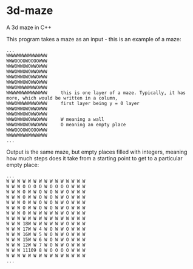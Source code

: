 # 3d-maze

A 3d maze in C++

This program takes a maze as an input - this is an example of a maze:

    ...
    WWWWWWWWWWWWWWW
    WWWOOOOWOOOOWWW
    WWWOWWOWOWWOWWW
    WWWOWWOWOWWOWWW
    WWWOWWOWOWWOWWW
    WWWOWWOWOWWOWWW
    WWWOWWWWWWWOWWW
    WWWWWWWWWWWWWWW     this is one layer of a maze. Typically, it has more, which would be written in a column,
    WWWOWWWWWWWOWWW     first layer being y = 0 layer
    WWWOWWOWOWWOWWW
    WWWOWWOWOWWOWWW
    WWWOWWOWOWWOWWW     W meaning a wall
    WWWOWWOWOWWOWWW     O meaning an empty place
    WWWOOOOWOOOOWWW
    WWWWWWWWWWWWWWW
    ...

Output is the same maze, but empty places filled with integers, meaning how much steps does it take from a starting point to get to a particular empty place:

    ...
    W W W W W W W W W W W W W W W
    W W W O O O O W O O O O W W W
    W W W O W W O W O W W O W W W
    W W W O W W O W O W W O W W W
    W W W O W W O W O W W O W W W
    W W W O W W O W O W W O W W W
    W W W O W W W W W W W O W W W
    W W W W W W W W W W W W W W W
    W W W 18W W W W W W W O W W W
    W W W 17W W 4 W O W W O W W W
    W W W 16W W 5 W O W W O W W W
    W W W 15W W 6 W O W W O W W W
    W W W 12W W 7 W O W W O W W W
    W W W 11109 8 W O O O O W W W
    W W W W W W W W W W W W W W W
    ...
